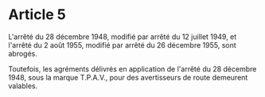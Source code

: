 # Article 5

L'arrêté du 28 décembre 1948, modifié par arrêté du 12 juillet 1949, et l'arrêté du 2 août 1955, modifié par arrêté du 26 décembre 1955, sont abrogés.

Toutefois, les agréments délivrés en application de l'arrêté du 28 décembre 1948, sous la marque T.P.A.V., pour des avertisseurs de route demeurent valables.
